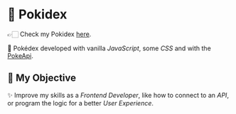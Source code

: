 # 📱 Pokidex

  👉🏻 Check my Pokidex [here](https://whenixd.github.io/pokidex/).

  🎈 Pokédex developed with vanilla *JavaScript*, some *CSS* and with the [PokeApi](https://pokeapi.co/).

## 🎯 My Objective

  ✨ Improve my skills as a *Frontend Developer*, like how to connect to an *API*, or program the logic for a better *User Experience*.
